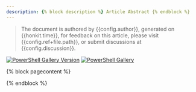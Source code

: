 ```yaml
---
description: {% block description %} Article Abstract {% endblock %}
---
```


> The document is authored by {{config.author}}, generated on {{honkit.time}}, for feedback on this article, please visit {{config.ref+file.path}}, or submit discussions at {{config.discussion}}.

[![PowerShell Gallery Version](https://img.shields.io/powershellgallery/v/code365scripts.openai?label=code365scripts.openai)](https://www.powershellgallery.com/packages/code365scripts.openai) [![PowerShell Gallery](https://img.shields.io/powershellgallery/dt/code365scripts.openai)](https://www.powershellgallery.com/packages/code365scripts.openai)

{% block pagecontent %}

{% endblock %}

